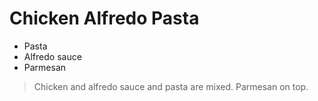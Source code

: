 # Chicken Alfredo Pasta
- Pasta
- Alfredo sauce
- Parmesan


>Chicken and alfredo sauce and pasta are mixed.
Parmesan on top.
